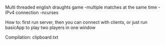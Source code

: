 Multi threaded english draughts game
-multiple matches at the same time
-IPv4 connection 
-ncurses

How to:
first run server,
then you can connect with clients,
or just run basicApp to play two players in one window

Compilation:
clipboard.txt
